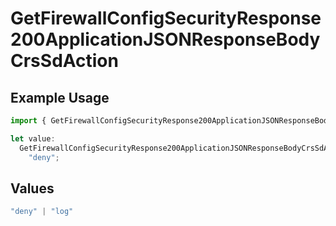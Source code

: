 # GetFirewallConfigSecurityResponse200ApplicationJSONResponseBodyCrsSdAction

## Example Usage

```typescript
import { GetFirewallConfigSecurityResponse200ApplicationJSONResponseBodyCrsSdAction } from "@vercel/sdk/models/operations/getfirewallconfig.js";

let value:
  GetFirewallConfigSecurityResponse200ApplicationJSONResponseBodyCrsSdAction =
    "deny";
```

## Values

```typescript
"deny" | "log"
```